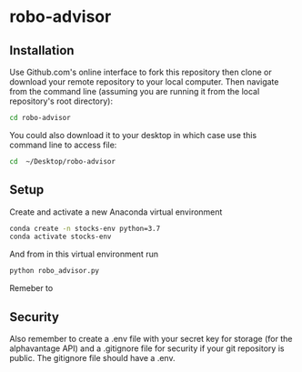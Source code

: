 # robo-advisor


## Installation
Use Github.com's online interface to fork this repository then clone or download your remote repository to your local computer. Then navigate from the command line (assuming you are running it from the local repository's root directory):
```sh
cd robo-advisor
```
You could also download it to your desktop in which case use this command line to access file:
```sh
cd  ~/Desktop/robo-advisor 
```
## Setup

Create and activate a new Anaconda virtual environment
```sh
conda create -n stocks-env python=3.7
conda activate stocks-env
```
And from in this virtual environment run 
```sh
python robo_advisor.py
```
Remeber to

## Security
Also remember to create a .env file with your secret key for storage (for the alphavantage API) and a .gitignore file for security if your git repository is public. The gitignore file should have a .env. 


